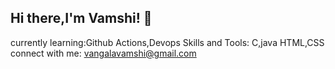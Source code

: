 ## Hi there,I'm Vamshi! 👋
currently learning:Github Actions,Devops
Skills and Tools:
C,java
HTML,CSS
connect with me:
vangalavamshi@gmail.com
